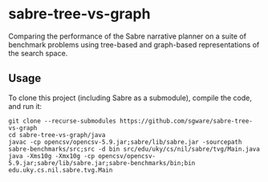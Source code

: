 # sabre-tree-vs-graph
Comparing the performance of the Sabre narrative planner on a suite of benchmark
problems using tree-based and graph-based representations of the search space.

## Usage

To clone this project (including Sabre as a submodule), compile the code, and
run it:

```
git clone --recurse-submodules https://github.com/sgware/sabre-tree-vs-graph
cd sabre-tree-vs-graph/java
javac -cp opencsv/opencsv-5.9.jar;sabre/lib/sabre.jar -sourcepath sabre-benchmarks/src;src -d bin src/edu/uky/cs/nil/sabre/tvg/Main.java
java -Xms10g -Xmx10g -cp opencsv/opencsv-5.9.jar;sabre/lib/sabre.jar;sabre-benchmarks/bin;bin edu.uky.cs.nil.sabre.tvg.Main
```
